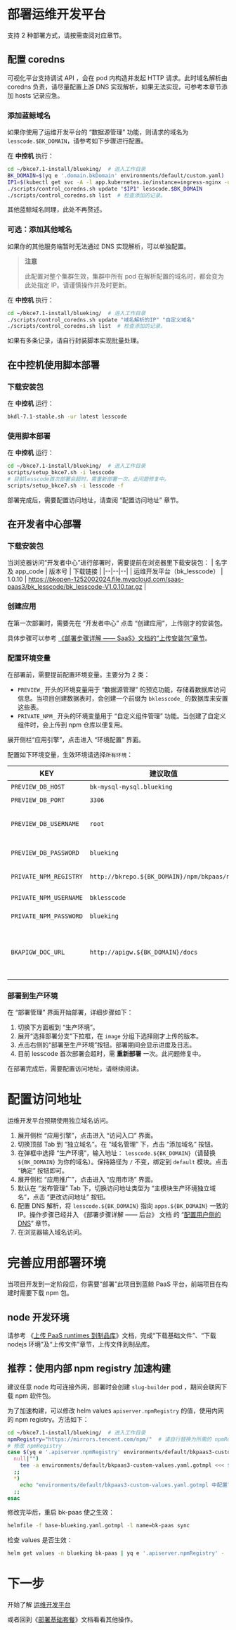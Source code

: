 # 部署运维开发平台
支持 2 种部署方式，请按需查阅对应章节。

## 配置 coredns
可视化平台支持调试 API ，会在 pod 内构造并发起 HTTP 请求。此时域名解析由 coredns 负责，请尽量配置上游 DNS 实现解析，如果无法实现，可参考本章节添加 hosts 记录应急。

### 添加蓝鲸域名
如果你使用了运维开发平台的 “数据源管理” 功能，则请求的域名为 `lesscode.$BK_DOMAIN`，请参考如下步骤进行配置。

在 **中控机** 执行：
``` bash
cd ~/bkce7.1-install/blueking/  # 进入工作目录
BK_DOMAIN=$(yq e '.domain.bkDomain' environments/default/custom.yaml)  # 从自定义配置中提取, 也可自行赋值
IP1=$(kubectl get svc -A -l app.kubernetes.io/instance=ingress-nginx -o jsonpath='{.items[0].spec.clusterIP}')
./scripts/control_coredns.sh update "$IP1" lesscode.$BK_DOMAIN
./scripts/control_coredns.sh list  # 检查添加的记录。
```
其他蓝鲸域名同理，此处不再赘述。

### 可选：添加其他域名
如果你的其他服务端暂时无法通过 DNS 实现解析，可以单独配置。

>**注意**
>
>此配置对整个集群生效，集群中所有 pod 在解析配置的域名时，都会变为此处指定 IP。请谨慎操作并及时更新。

在 **中控机** 执行：
``` bash
cd ~/bkce7.1-install/blueking/  # 进入工作目录
./scripts/control_coredns.sh update "域名解析的IP" "自定义域名"
./scripts/control_coredns.sh list  # 检查添加的记录。
```
如果有多条记录，请自行封装脚本实现批量处理。

## 在中控机使用脚本部署
### 下载安装包
在 **中控机** 运行：
``` bash
bkdl-7.1-stable.sh -ur latest lesscode
```

### 使用脚本部署
在 **中控机** 运行：
``` bash
cd ~/bkce7.1-install/blueking/  # 进入工作目录
scripts/setup_bkce7.sh -i lesscode
# 目前lesscode首次部署会超时，需重新部署一次。此问题修复中。
scripts/setup_bkce7.sh -i lesscode -f
```

部署完成后，需要配置访问地址，请查阅 “配置访问地址” 章节。

## 在开发者中心部署
### 下载安装包
当浏览器访问“开发者中心”进行部署时，需要提前在浏览器里下载安装包：
| 名字及 app_code | 版本号 | 下载链接 |
|--|--|--|
| 运维开发平台（bk_lesscode） | 1.0.10 | https://bkopen-1252002024.file.myqcloud.com/saas-paas3/bk_lesscode/bk_lesscode-V1.0.10.tar.gz |


### 创建应用
在第一次部署时，需要先在 “开发者中心” 点击 “创建应用”，上传刚才的安装包。

具体步骤可以参考 [《部署步骤详解 —— SaaS》文档的“上传安装包”章节](manual-install-saas.md#upload-bkce-saas)。

### 配置环境变量
在部署前，需要提前配置环境变量。主要分为 2 类：
* `PREVIEW_` 开头的环境变量用于 “数据源管理” 的预览功能，存储着数据库访问信息。当项目创建数据表时，会创建一个前缀为 `bklesscode_` 的数据库来安置这些表。
* `PRIVATE_NPM_` 开头的环境变量用于 “自定义组件管理” 功能。当创建了自定义组件时，会上传到 npm 仓库以便复用。

展开侧栏“应用引擎”，点击进入 “环境配置” 界面。

配置如下环境变量，生效环境请选择`所有环境`：

| KEY | 建议取值 | 描述 | 取值说明 |
| -- | -- | -- | -- |
| `PREVIEW_DB_HOST` | `bk-mysql-mysql.blueking` | 预览环境数据库主机 | 此处取 `bk-mysql-mysql` 服务的域名 |
| `PREVIEW_DB_PORT` | `3306` | 预览环境数据库端口 | 蓝鲸 `bk-mysql-mysql` 服务默认端口 |
| `PREVIEW_DB_USERNAME` | `root` | 预览环境数据库登录用户名, 需要有创建数据库的权限，一般为 root | 蓝鲸 `bk-mysql-mysql` 服务默认用户名 |
| `PREVIEW_DB_PASSWORD` | `blueking` | 预览环境数据库登录密码 | 蓝鲸 `bk-mysql-mysql` 服务默认密码 |
| `PRIVATE_NPM_REGISTRY` | `http://bkrepo.${BK_DOMAIN}/npm/bkpaas/npm` | npm 镜像源地址 | 蓝鲸制品库 bkpaas 项目的 npm 仓库地址，请替换 `${BK_DOMAIN}` 为你的域名 |
| `PRIVATE_NPM_USERNAME` | `bklesscode` | npm 账号用户名 | PaaS values `global.bkrepoConfig.lesscodeUsername` |
| `PRIVATE_NPM_PASSWORD` | `blueking` | npm 账号密码 | PaaS values `global.bkrepoConfig.lesscodePassword` |
| `BKAPIGW_DOC_URL` | `http://apigw.${BK_DOMAIN}/docs` | 云 API 文档地址，填写部署 API 网关时，生成的环境变量 APISUPPORT_FE_URL 的值 | apigw 站点 |


### 部署到生产环境
在 “部署管理” 界面开始部署，详细步骤如下：
1. 切换下方面板到 “生产环境”。
2. 展开“选择部署分支”下拉框，在 `image` 分组下选择刚才上传的版本。
3. 点击右侧的“部署至生产环境”按钮。部署期间会显示进度及日志。
4. 目前 lesscode 首次部署会超时，需 **重新部署** 一次。此问题修复中。

在部署完成后，需要配置访问地址，请继续阅读。


# 配置访问地址
运维开发平台预期使用独立域名访问。

1. 展开侧栏 “应用引擎”，点击进入 “访问入口” 界面。
2. 切换顶部 Tab 到 “独立域名”。在 “域名管理” 下，点击 “添加域名” 按钮。
3. 在弹框中选择 “生产环境”，输入地址： `lesscode.${BK_DOMAIN}`（请替换 `${BK_DOMAIN}` 为你的域名）。保持路径为 `/` 不变，绑定到 `default` 模块。点击 “确定” 按钮即可。
4. 展开侧栏 “应用推广”，点击进入 “应用市场” 界面。
5. 默认在 “发布管理” Tab 下，切换访问地址类型为 “主模块生产环境独立域名”，点击 “更改访问地址” 按钮。
6. 配置 DNS 解析，将 `lesscode.${BK_DOMAIN}` 指向 `apps.${BK_DOMAIN}` 一致的 IP。操作步骤已经并入 《部署步骤详解 —— 后台》 文档 的 “[配置用户侧的 DNS](manual-install-bkce.md#hosts-in-user-pc)” 章节。
7. 在浏览器输入域名访问。


# 完善应用部署环境
当项目开发到一定阶段后，你需要“部署”此项目到蓝鲸 PaaS 平台，前端项目在构建时需要下载 npm 包。

## node 开发环境
请参考 《[上传 PaaS runtimes 到制品库](paas-upload-runtimes.md)》文档，完成“下载基础文件”、“下载 nodejs 环境”及“上传文件”章节，上传文件到制品库。

## 推荐：使用内部 npm registry 加速构建
建议任意 node 均可连接外网，部署时会创建 `slug-builder` pod ，期间会联网下载 npm 软件包。

为了加速构建，可以修改 helm values `apiserver.npmRegistry` 的值，使用内网的 npm registry。方法如下：
``` bash
cd ~/bkce7.1-install/blueking/  # 进入工作目录
npmRegistry="https://mirrors.tencent.com/npm/"  # 请自行替换为所需的 npmRegistry
# 修改 npmRegistry
case $(yq e '.apiserver.npmRegistry' environments/default/bkpaas3-custom-values.yaml.gotmpl 2>/dev/null) in
  null|"")
    tee -a environments/default/bkpaas3-custom-values.yaml.gotmpl <<< $'apiserver:\n  npmRegistry: '"$npmRegistry"
  ;;
  *)
    echo "environments/default/bkpaas3-custom-values.yaml.gotmpl 中配置了 apiserver.npmRegistry=$npmRegistry, 如有调整请自行修改."
  ;;
esac
```
修改完毕后，重启 bk-paas 使之生效：
``` bash
helmfile -f base-blueking.yaml.gotmpl -l name=bk-paas sync
```

检查 values 是否生效：
``` bash
helm get values -n blueking bk-paas | yq e '.apiserver.npmRegistry' -
```

# 下一步
开始了解 [运维开发平台](../../LessCode/1.0/UserGuide/intro.md)

或者回到《[部署基础套餐](install-bkce.md#next)》文档看看其他操作。
